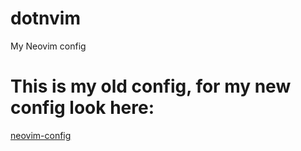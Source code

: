 # dotnvim
My Neovim config

# This is my old config, for my new config look here:
[neovim-config](https://github.com/NL057/neovim-config)
